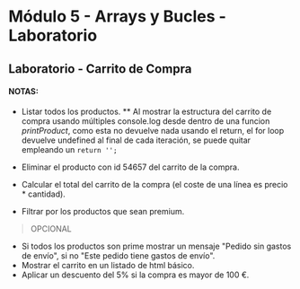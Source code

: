 # Módulo 5 - Arrays y Bucles - Laboratorio

## Laboratorio - Carrito de Compra

#### NOTAS: 
* Listar todos los productos.
** Al mostrar la estructura del carrito de compra usando múltiples console.log desde dentro de una funcion
*printProduct*, como esta no devuelve nada usando el return, el for loop devuelve undefined al final de cada iteración, se puede quitar empleando un `return '';`

* Eliminar el producto con id 54657 del carrito de la compra.
* Calcular el total del carrito de la compra (el coste de una línea es precio * cantidad).
* Filtrar por los productos que sean premium.


>OPCIONAL
* Si todos los productos son prime mostrar un mensaje "Pedido sin gastos de envío", si no "Este pedido tiene gastos de envío".
* Mostrar el carrito en un listado de html básico.
* Aplicar un descuento del 5% si la compra es mayor de 100 €.
